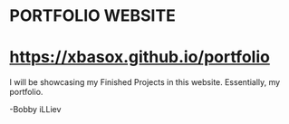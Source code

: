 # PORTFOLIO WEBSITE
# https://xbasox.github.io/portfolio
I will be showcasing my Finished Projects in this website. Essentially, my portfolio.

-Bobby iLLiev
